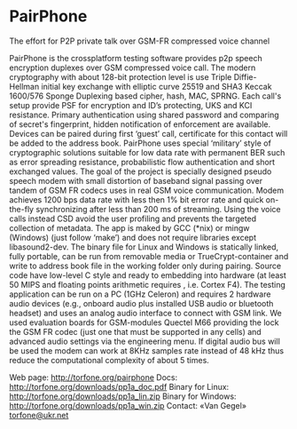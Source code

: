 # PairPhone
The effort for P2P private talk over GSM-FR compressed voice channel

PairPhone is the crossplatform testing software provides p2p speech 
encryption duplexes over GSM compressed voice call. The modern 
cryptography with about 128-bit protection level is use Triple Diffie-
Hellman initial key exchange with elliptic curve 25519 and SHA3 Keccak 
1600/576 Sponge Duplexing based cipher, hash, MAC, SPRNG. Each call's 
setup provide PSF for encryption and ID’s protecting, UKS and KCI 
resistance. Primary authentication using shared password and comparing 
of secret's fingerprint, hidden notification of enforcement are 
available. Devices can be paired during first ‘guest’ call, certificate 
for this contact will be added to the address book.
PairPhone uses special ‘military’ style of cryptographic solutions 
suitable  for low data rate with permanent BER such as error spreading 
resistance, probabilistic flow authentication and short exchanged 
values. 
The goal of the project is specially designed pseudo speech modem with 
small distortion of baseband signal passing over tandem of GSM FR 
codecs uses in real GSM voice communication. Modem achieves 1200 bps 
data rate with less then 1% bit error rate and quick on-the-fly 
synchronizing  after less than 200 ms of streaming. Using the voice 
calls instead CSD avoid the user profiling and prevents the targeted 
collection of metadata.
The app is maked by GCC (*nix) or mingw (Windows) (just follow ‘make’) 
and does not require libraries except libasound2-dev. The binary file 
for Linux and Windows is statically linked, fully portable, can be run 
from removable media or TrueCrypt-container and write to address book 
file in the working folder only during pairing.
Source code have low-level C style and ready to embedding into hardware 
(at least 50 MIPS and floating points arithmetic requires , i.e. Cortex 
F4). The testing application can be run on a PC (1GHz Celeron) and 
requires 2 hardware audio devices (e.g., onboard audio plus installed 
USB audio or bluetooth headset) and uses an analog audio interface to 
connect with GSM link. We used evaluation boards for GSM-modules 
Quectel M66 providing the lock the GSM FR codec (just one that must be 
supported in any cells) and advanced audio settings via the engineering 
menu. If digital audio bus will be used the modem can work at 8KHz 
samples rate instead of 48 kHz thus reduce the computational complexity 
of about 5 times.

Web page: http://torfone.org/pairphone
Docs: http://torfone.org/downloads/pp1a_doc.pdf
Binary for Linux: http://torfone.org/downloads/pp1a_lin.zip
Binary for Windows: http://torfone.org/downloads/pp1a_win.zip
Contact:  «Van Gegel» <torfone@ukr.net>


